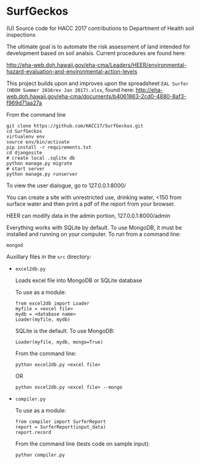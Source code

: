 # SurfGeckos
(U) Source code for HACC 2017 contributions to Department of Health soil inspections

The ultimate goal is to automate the risk assessment of land intended for development based on soil analsis. Current procedures are found here:

 http://eha-web.doh.hawaii.gov/eha-cma/Leaders/HEER/environmental-hazard-evaluation-and-environmental-action-levels

This project builds upon and improves upon the spreadsheet `EAL Surfer (HDOH Summer 2016rev Jan 2017).xlsx`, found here: http://eha-web.doh.hawaii.gov/eha-cma/documents/b4061863-2cd0-4880-8af3-f969d71aa27a



From the command line 
```
git clone https://github.com/HACC17/SurfGeckos.git
cd SurfGeckos
virtualenv env
source env/bin/activate
pip install -r requirements.txt
cd djangosite
# create local .sqlite db
python manage.py migrate
# start server
python manage.py runserver
```

To view the user dialogue, go to 127.0.0.1:8000/

You can create a site with unrestricted use, drinking water, <150 from surface water and then print a pdf of the report from your browser.

HEER can modify data in the admin portion, 127.0.0.1:8000/admin

Everything works with SQLite by default. To use MongoDB, it must be installed and running on your computer. To run from a command line:
```
mongod
```

Auxillary files in the `src` directory:

* `excel2db.py`

	Loads excel file into MongoDB or SQLite database
	
	To use as a module:
	```
	from excel2db import Loader
	myfile = <excel file>
	mydb = <database name>
	Loader(myfile, mydb)
	```
	
	SQLite is the default. To use MongoDB:
	
	`Loader(myfile, mydb, mongo=True)`
	
	From the command line:

	`python excel2db.py <excel file>`
	
	OR
	
	`python excel2db.py <excel file> --mongo`

* `compiler.py`

	To use as a module:
	```
	from compiler import SurferReport
	report = SurferReport(input_data)
	report.record
	```

	From the command line (tests code on sample input):
	
	`python compiler.py`
